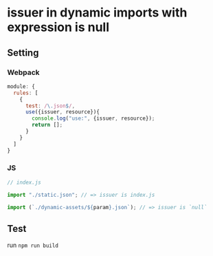# issuer in dynamic imports with expression is null

## Setting

### Webpack
```js
module: {
  rules: [
    {
      test: /\.json$/,
      use({issuer, resource}){
        console.log("use:", {issuer, resource});
        return [];
      }
    }
  ]
}
```

### JS
```js
// index.js

import "./static.json"; // => issuer is index.js

import (`./dynamic-assets/${param}.json`); // => issuer is `null`
```


## Test

run `npm run build`
